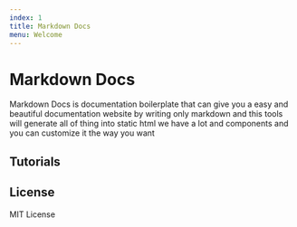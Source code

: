 ```yaml
---
index: 1
title: Markdown Docs
menu: Welcome
---
```


# Markdown Docs

Markdown Docs is documentation boilerplate that can give you a easy 
and beautiful documentation website by writing only markdown
and this tools will generate all of thing into static html
we have a lot and components and you can customize it the way you want

## Tutorials


## License

MIT License